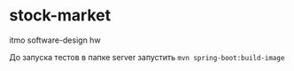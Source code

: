# stock-market
itmo software-design hw

До запуска тестов в папке server запустить ```mvn spring-boot:build-image```
